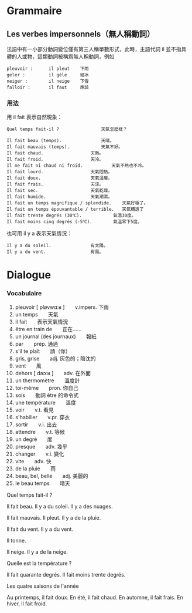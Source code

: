 # Grammaire

## Les verbes impersonnels（無人稱動詞）

法語中有一小部分動詞變位僅有第三人稱單數形式，此時，主語代詞 il 並不指具體的人或物，這類動詞被稱爲無人稱動詞，例如

    pleuvoir :		il pleut	下雨
    geler :			il gèle		結冰
    neiger :		il neige	下雪
    falloir :		il faut		應該

### 用法

用 il fait 表示自然現象：

    Quel temps fait-il ?				天氣怎麽樣？

    Il fait beau (temps).				天晴。
    Il fait mauvais (temps).			天氣不好。
    Il fait chaud.					天熱。
    Il fait froid.					天冷。
    Il ne fait ni chaud ni froid.			天氣不熱也不冷。
    Il fait lourd.					天氣悶熱。
    Il fait doux.					天氣溫暖。
    Il fait frais.					天涼。
    Il fait sec.					天氣乾燥。
    Il fait humide.					天氣潮濕。
    Il fait un temps magnifique / splendide.	天氣好極了。
    Il fait un temps épouvantable / terrible.	天氣糟透了
    Il fait trente degrés (30℃).			氣溫30度。    
    Il fait moins cinq degrés (-5℃).		氣溫零下5度。


也可用 il y a 表示天氣情況：

    Il y a du soleil.				有太陽。
    Il y a du vent.					有風。



# Dialogue

### Vocabulaire

1. pleuvoir [ pløvwɑːʁ ]&emsp;&emsp;v.impers. 下雨
2. un temps&emsp;&emsp;天氣
3. il fait&emsp;&emsp;表示天氣情況
4. être en train de&emsp;&emsp;正在……
5. un journal (des journaux)&emsp;&emsp;報紙
6. par&emsp;&emsp;prép. 通過
7. s'il te plaît&emsp;&emsp;請（你）
8. gris, grise&emsp;&emsp;adj. 灰色的；陰沈的
9. vent&emsp;&emsp;風
10. dehors [ dəɔːʁ ]&emsp;&emsp;adv. 在外面
11. un thermomètre&emsp;&emsp;溫度計
12. toi-même&emsp;&emsp;pron. 你自己
13. sois&emsp;&emsp;動詞 être 的命令式
14. une température&emsp;&emsp;溫度
15. voir&emsp;&emsp;v.t. 看見
16. s'habiller&emsp;&emsp;v.pr. 穿衣
17. sortir&emsp;&emsp;v.i. 出去
18. attendre&emsp;&emsp;v.t. 等候
19. un degré&emsp;&emsp;度
20. presque&emsp;&emsp;adv. 幾乎
21. changer&emsp;&emsp;v.i. 變化
22. vite&emsp;&emsp;adv. 快
23. de la pluie&emsp;&emsp;雨
24. beau, bel, belle&emsp;&emsp;adj. 美麗的
25. le beau temps&emsp;&emsp;晴天




Quel temps fait-il ?

Il fait beau.
Il y a du soleil.
Il y a des nuages.

Il fait mauvais.
Il pleut.
Il y a de la pluie.

Il fait du vent.
Il y a du vent.

Il tonne.

Il neige.
Il y a de la neige.



Quelle est la température ?

Il fait quarante degrés.
Il fait moins trente degrés.



Les quatre saisons de l'année

Au printemps, il fait doux.
En été, il fait chaud.
En automne, il fait frais.
En hiver, il fait froid.


